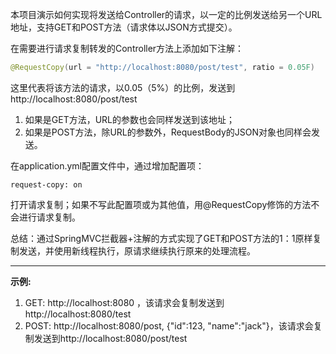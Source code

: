 本项目演示如何实现将发送给Controller的请求，以一定的比例发送给另一个URL地址，支持GET和POST方法（请求体以JSON方式提交）。

在需要进行请求复制转发的Controller方法上添加如下注解：
```java
@RequestCopy(url = "http://localhost:8080/post/test", ratio = 0.05F)
```

这里代表将该方法的请求，以0.05（5%）的比例，发送到http://localhost:8080/post/test
1. 如果是GET方法，URL的参数也会同样发送到该地址；
2. 如果是POST方法，除URL的参数外，RequestBody的JSON对象也同样会发送。

在application.yml配置文件中，通过增加配置项：
```
request-copy: on
```
打开请求复制；如果不写此配置项或为其他值，用@RequestCopy修饰的方法不会进行请求复制。

总结：通过SpringMVC拦截器+注解的方式实现了GET和POST方法的1：1原样复制发送，并使用新线程执行，原请求继续执行原来的处理流程。



---

**示例:**

1. GET: http://localhost:8080 ，该请求会复制发送到http://localhost:8080/test
2. POST: http://localhost:8080/post, {"id":123, "name":"jack"}，该请求会复制发送到http://localhost:8080/post/test